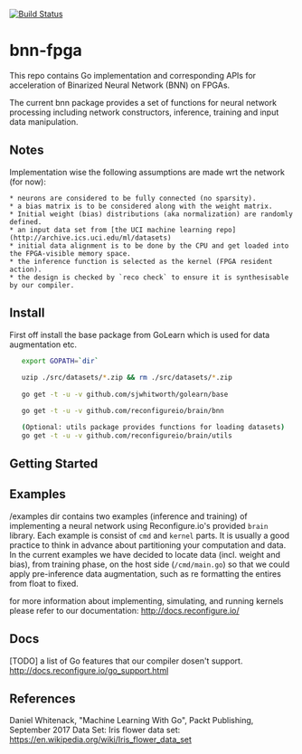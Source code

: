[![Build Status](https://travis-ci.org/ReconfigureIO/brain.svg?branch=master)](https://travis-ci.org/ReconfigureIO/brain)

# bnn-fpga

This repo contains Go implementation and corresponding APIs for acceleration of Binarized Neural Network (BNN) on FPGAs.

The current bnn package provides a set of functions for neural network processing including network constructors, inference, training and input data manipulation.

## Notes

Implementation wise the following assumptions are made wrt the network (for now):

    * neurons are considered to be fully connected (no sparsity).
    * a bias matrix is to be considered along with the weight matrix.
    * Initial weight (bias) distributions (aka normalization) are randomly defined.
    * an input data set from [the UCI machine learning repo](http://archive.ics.uci.edu/ml/datasets)
    * initial data alignment is to be done by the CPU and get loaded into the FPGA-visible memory space.
    * the inference function is selected as the kernel (FPGA resident action).
    * the design is checked by `reco check` to ensure it is synthesisable by our compiler.

## Install 

First off install the base package from GoLearn which is used for data augmentation etc.
```bash
   export GOPATH=`dir`
  
   uzip ./src/datasets/*.zip && rm ./src/datasets/*.zip 
   
   go get -t -u -v github.com/sjwhitworth/golearn/base

   go get -t -u -v github.com/reconfigureio/brain/bnn

   (Optional: utils package provides functions for loading datasets)
   go get -t -u -v github.com/reconfigureio/brain/utils
```

## Getting Started

## Examples

/examples dir contains two examples (inference and training) of implementing a neural network using Reconfigure.io's provided `brain` library. Each example is consist of `cmd` and `kernel` parts. It is usually a good practice to think in advance about partitioning your computation and data. In the current examples we have decided to locate data (incl. weight and bias), from training phase, on the host side (`/cmd/main.go`) so that we could apply pre-inference data augmentation, such as re formatting the entires from float to fixed.   

for more information about implementing, simulating, and running kernels please refer to our documentation:
http://docs.reconfigure.io/


## Docs    
    
[TODO] a list of Go features that our compiler dosen't support.
http://docs.reconfigure.io/go_support.html

## References

Daniel Whitenack, "Machine Learning With Go", Packt Publishing, September 2017
Data Set: Iris flower data set: https://en.wikipedia.org/wiki/Iris_flower_data_set



